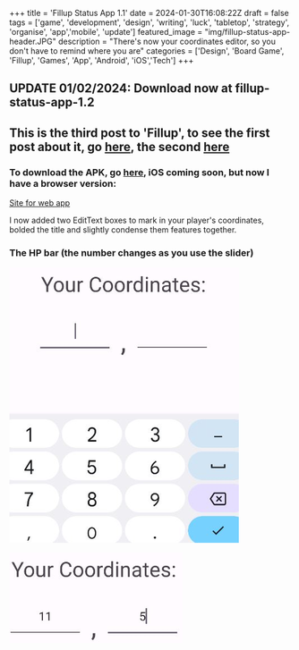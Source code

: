+++
title = 'Fillup Status App 1.1'
date = 2024-01-30T16:08:22Z
draft = false
tags = ['game', 'development', 'design', 'writing', 'luck', 'tabletop', 'strategy', 'organise', 'app','mobile', 'update']
featured_image = "img/fillup-status-app-header.JPG"
description = "There's now your coordinates editor, so you don't have to remind where you are"
categories = ['Design', 'Board Game', 'Fillup', 'Games', 'App', 'Android', 'iOS','Tech']
+++
## UPDATE 01/02/2024: Download now at fillup-status-app-1.2
## This is the third post to 'Fillup', to see the first post about it, go [here](/posts/fillup), the second [here](/posts/fillup-status-app)

### To download the APK, go [here](/posts/fillup-status-app-1.2), iOS coming soon, but now I have a browser version:
[Site for web app](/posts/fillup-status-site)

I now added two EditText boxes to mark in your player's coordinates, bolded the title and slightly condense them features together.

### The HP bar (the number changes as you use the slider)
![coordinates](/img/coordinates.JPG)

![Change the textbox to put in your numbers](/img/coordinates2.JPG)


